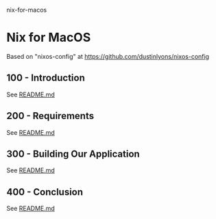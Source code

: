 nix-for-macos
# Nix for MacOS

Based on "nixos-config" at https://github.com/dustinlyons/nixos-config

## 100 - Introduction

See [README.md](./100/README.md)

## 200 - Requirements

See [README.md](./200/README.md)

## 300 - Building Our Application

See [README.md](./300/README.md)

## 400 - Conclusion

See [README.md](./400/README.md)
